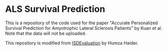 # ALS Survival Prediction
This is a repository of the code used for the paper "Accurate Personalized Survival Prediction for Amyotrophic Lateral Sclerosis Patients" by Kuan et al. Note that the data will not be uploaded.

This repository is modified from [ISDEvaluation](https://github.com/haiderstats/ISDEvaluation) by Humza Haider.
